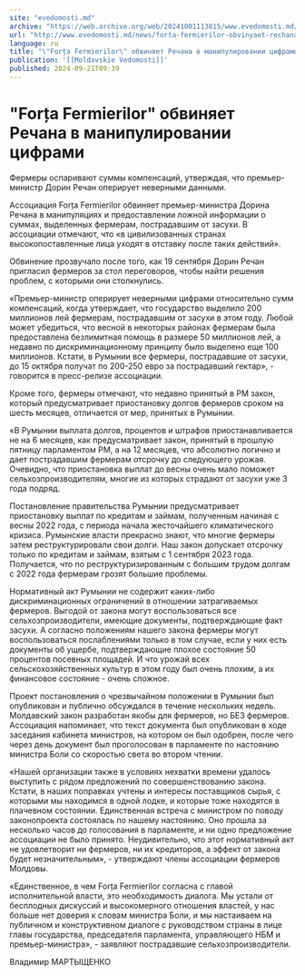 ```yaml
---
site: "evedomosti.md"
archive: "https://web.archive.org/web/20241001113815/www.evedomosti.md/news/forta-fermierilor-obvinyaet-rechana-v-manipulirovanii-s-cifr"
url: "http://www.evedomosti.md/news/forta-fermierilor-obvinyaet-rechana-v-manipulirovanii-s-cifr"
language: ru
title: "\"Forța Fermierilor\" обвиняет Речана в манипулировании цифрами"
publication: '[[Moldavskie Vedomosti]]'
published: 2024-09-21T09:39
---
```


# "Forța Fermierilor" обвиняет Речана в манипулировании цифрами

Фермеры оспаривают суммы компенсаций, утверждая, что премьер-министр Дорин Речан оперирует неверными данными.

Ассоциация Forța Fermierilor обвиняет премьер-министра Дорина Речана в манипуляциях и предоставлении ложной информации о суммах, выделенных фермерам, пострадавшим от засухи. В ассоциации отмечают, что «в цивилизованных странах высокопоставленные лица уходят в отставку после таких действий».

Обвинение прозвучало после того, как 19 сентября Дорин Речан пригласил фермеров за стол переговоров, чтобы найти решения проблем, с которыми они столкнулись.

«Премьер-министр оперирует неверными цифрами относительно сумм компенсаций, когда утверждает, что государство выделило 200 миллионов лей фермерам, пострадавшим от засухи в этом году. Любой может убедиться, что весной в некоторых районах фермерам была предоставлена ​​безлимитная помощь в размере 50 миллионов лей, а недавно по дискриминационному принципу было выделено еще 100 миллионов. Кстати, в Румынии все фермеры, пострадавшие от засухи, до 15 октября получат по 200-250 евро за пострадавший гектар», - говорится в пресс-релизе ассоциации.

Кроме того, фермеры отмечают, что недавно принятый в РМ закон, который предусматривает приостановку долгов фермеров сроком на шесть месяцев, отличается от мер, принятых в Румынии.

«В Румынии выплата долгов, процентов и штрафов приостанавливается не на 6 месяцев, как предусматривает закон, принятый в прошлую пятницу парламентом РМ, а на 12 месяцев, что абсолютно логично и дает пострадавшим фермерам отсрочку до следующего урожая. Очевидно, что приостановка выплат до весны очень мало поможет сельхозпроизводителям, многие из которых страдают от засухи уже 3 года подряд.

Постановление правительства Румынии предусматривает приостановку выплат по кредитам и займам, полученным начиная с весны 2022 года, с периода начала жесточайшего климатического кризиса. Румынские власти прекрасно знают, что многие фермеры затем реструктурировали свои долги. Наш закон допускает отсрочку только по кредитам и займам, взятым с 1 сентября 2023 года. Получается, что по реструктуризированным с большим трудом долгам с 2022 года фермерам грозят большие проблемы.

Нормативный акт Румынии не содержит каких-либо дискриминационных ограничений в отношении затрагиваемых фермеров. Выгодой от закона могут воспользоваться все сельхозпроизводители, имеющие документы, подтверждающие факт засухи. А согласно положениям нашего закона фермеры могут воспользоваться послаблениями только в том случае, если у них есть документы об ущербе, подтверждающие плохое состояние 50 процентов посевных площадей. И что урожай всех сельскохозяйственных культур в этом году был очень плохим, а их финансовое состояние - очень сложное.

Проект постановления о чрезвычайном положении в Румынии был опубликован и публично обсуждался в течение нескольких недель. Молдавский закон разработан якобы для фермеров, но БЕЗ фермеров. Ассоциация напоминает, что текст документа был опубликован в ходе заседания кабинета министров, на котором он был одобрен, после чего через день документ был проголосован в парламенте по настоянию министра Боли со скоростью света во втором чтении.

«Нашей организации также в условиях нехватки времени удалось выступить с рядом предложений по совершенствованию закона. Кстати, в наших поправках учтены и интересы поставщиков сырья, с которыми мы находимся в одной лодке, и которые тоже находятся в плачевном состоянии. Единственная встреча с министром по поводу законопроекта состоялась по нашему настоянию. Оно прошла за несколько часов до голосования в парламенте, и ни одно предложение ассоциации не было принято. Неудивительно, что этот нормативный акт не удовлетворит ни фермеров, ни их кредиторов, а эффект от закона будет незначительным», - утверждают члены ассоциации фермеров Молдовы.

«Единственное, в чем Forța Fermierilor согласна с главой исполнительной власти, это необходимость диалога. Мы устали от бесплодных дискуссий и высокомерного отношения властей, у нас больше нет доверия к словам министра Боли, и мы настаиваем на публичном и конструктивном диалоге с руководством страны в лице главы государства, председателя парламента, управляющего НБМ и премьер-министра», - заявляют пострадавшие сельхозпроизводители.

Владимир МАРТЫЩЕНКО